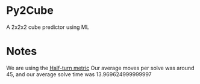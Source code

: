 # Py2Cube
A 2x2x2 cube predictor using ML 
# Notes
We are using the [Half-turn metric](https://www.speedsolving.com/wiki/index.php/Metric#HTM)
Our average moves per solve was around 45, and our average solve time was 13.969624999999997
